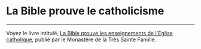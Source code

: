# La Bible prouve le catholicisme

***

Voyez le livre intitulé, [La Bible prouve les enseignements de l'Église catholique](https://www.vaticancatholique.com/bible-eglise-catholique/), publié par le Monastère de la Très Sainte Famille.

